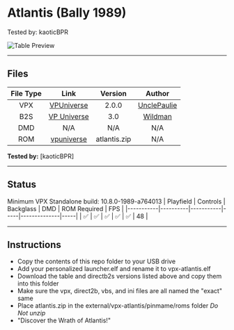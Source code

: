 # Atlantis (Bally 1989)
Tested by: kaoticBPR

![Table Preview](../../images/vpx-atlantis.jpg)

---

## Files
| File Type | Link | Version | Author |
|:---------:|:----:|:-------:|:------:|
| VPX | [VPUniverse](https://vpuniverse.com/files/file/10348-atlantis-bally-1989-w-vr-room/) | 2.0.0 | [UnclePaulie](https://vpuniverse.com/profile/16685-unclepaulie/) |
| B2S | [VP Universe](https://vpuniverse.com/files/file/3125-atlantis-bally-1989/) | 3.0 | [Wildman](https://vpuniverse.com/profile/5-wildman/) |
| DMD | N/A | N/A | N/A |
| ROM | [vpuniverse](https://vpuniverse.com/files/file/1574-atlantis-bally-1989-atlantis/) | atlantis.zip | N/A |

**Tested by:** [kaoticBPR]

---

## Status 
Minimum VPX Standalone build: 10.8.0-1989-a764013
| Playfield | Controls | Backglass | DMD | ROM Required | FPS | 
|-----------|----------|-----------|-----|--------------|-----|
| :white_check_mark: | :white_check_mark: | :white_check_mark: | :white_check_mark: | :white_check_mark: | 48 |

---

## Instructions
- Copy the contents of this repo folder to your USB drive
- Add your personalized launcher.elf and rename it to vpx-atlantis.elf
- Download the table and directb2s versions listed above and copy them into this folder
- Make sure the vpx, direct2b, vbs, and ini files are all named the "exact" same
- Place atlantis.zip in the external/vpx-atlantis/pinmame/roms folder *Do Not unzip*
- "Discover the Wrath of Atlantis!"

